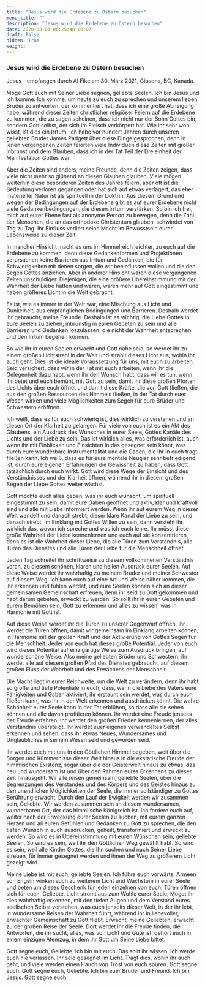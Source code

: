 ```yaml
---
title: "Jesus wird die Erdebene zu Ostern besuchen"
menu_title: ""
description: "Jesus wird die Erdebene zu Ostern besuchen"
date: 2020-08-01 06:25:48+00:87
draft: False
hidden: True
weight:
---
```

### Jesus wird die Erdebene zu Ostern besuchen

Jesus - empfangen durch Al Fike am 30. März 2021, Gibsons, BC, Kanada.

Möge Gott euch mit Seiner Liebe segnen, geliebte Seelen. Ich bin Jesus und ich komme. Ich komme, um heute zu euch zu sprechen und unserem lieben Bruder zu antworten, der kommentiert hat, dass ich eine große Abneigung habe, während dieser Zeiten christlicher religiöser Feiern auf die Erdebene zu kommen, die zu sagen scheinen, dass ich nicht nur der Sohn Gottes bin, sondern Gott selbst, der sich im Fleisch verkörpert hat. Wie ihr sehr wohl wisst, ist dies ein Irrtum. Ich habe vor hundert Jahren durch unseren geliebten Bruder James Padgett über diese Dinge gesprochen, denn in jenen vergangenen Zeiten feierten viele Individuen diese Zeiten mit großer Inbrunst und dem Glauben, dass ich in der Tat Teil der Dreieinheit der Manifestation Gottes war.

Aber die Zeiten sind anders, meine Freunde, denn die Zeiten zeigen, dass viele nicht mehr so glühend an diesen Glauben glauben. Viele mögen weiterhin diese besonderen Zeiten des Jahres feiern, aber oft ist die Bedeutung verloren gegangen oder hat sich auf etwas verlagert, das eher materieller Natur ist als spirituell in der Doktrin. Aus diesem Grund und wegen der Bedingungen auf der Erdebene gibt es auf eurer Erdebene nicht viele Gedankenbedingungen, die diesen Irrtum verstärken. So bin ich frei, mich auf eurer Ebene fast als anonyme Person zu bewegen, denn die Zahl der Menschen, die an das orthodoxe Christentum glauben, schwindet von Tag zu Tag. Ihr Einfluss verliert seine Macht im Bewusstsein eurer Lebensweise zu dieser Zeit.

In mancher Hinsicht macht es uns im Himmelreich leichter, zu euch auf die Erdebene zu kommen, denn diese Gedankenformen und Projektionen verursachen keine Barrieren aus Irrtum und Gedanken, die für Schwierigkeiten mit denen sorgen, die wir beeinflussen wollen und die den Segen Gottes anziehen. Aber in anderer Hinsicht waren diese vergangenen Zeiten unschuldiger. Diejenigen, die eine größere Übereinstimmung mit der Wahrheit der Liebe hatten und waren, waren mehr auf Gott eingestimmt und haben größeres Licht in die Welt gebracht.

Es ist, wie es immer in der Welt war, eine Mischung aus Licht und Dunkelheit, aus empfänglichen Bedingungen und Barrieren. Deshalb werdet ihr gebraucht, meine Freunde. Deshalb ist es wichtig, die Liebe Gottes in eure Seelen zu ziehen, inbrünstig in euren Gebeten zu sein und alle Barrieren und Gedanken loszulassen, die nicht der Wahrheit entsprechen und den Irrtum begehen können.

So wie ihr in euren Seelen erwacht und Gott nahe seid, so werdet ihr zu einem großen Lichtstrahl in der Welt und strahlt dieses Licht aus, wohin ihr auch geht. Dies ist die ideale Voraussetzung für uns, mit euch zu arbeiten. Seid versichert, dass wir in der Tat mit euch arbeiten, wenn ihr die Gelegenheit dazu habt, wenn ihr den Wunsch habt, dass wir es tun, wenn ihr betet und euch bemüht, mit Gott zu sein, damit ihr diese großen Pforten des Lichts über euch öffnet und damit diese Kräfte, die von Gott fließen, die aus den großen Ressourcen des Himmels fließen, in der Tat durch euer Wesen wirken und viele Möglichkeiten zum Segen für eure Brüder und Schwestern eröffnen.

Ich weiß, dass es für euch schwierig ist, dies wirklich zu verstehen und an diesen Ort der Klarheit zu gelangen. Für viele von euch ist es ein Akt des Glaubens, ein Ausdruck des Wunsches in eurer Seele, Gottes Kanäle des Lichts und der Liebe zu sein. Das ist wirklich alles, was erforderlich ist, auch wenn ihr mit Einblicken und Einsichten in das gesegnet sein könnt, was durch eure wunderbare Instrumentalität und die Gaben, die ihr in euch tragt, fließen kann. Ich weiß, dass es für eure mentale Neugier sehr befriedigend ist, durch eure eigenen Erfahrungen die Gewissheit zu haben, dass Gott tatsächlich durch euch wirkt. Gott wird diese Wege der Einsicht und des Verständnisses und der Klarheit öffnen, während ihr in diesem großen Segen der Liebe Gottes weiter wächst.

Gott möchte euch alles geben, was ihr euch wünscht, um spirituell eingestimmt zu sein, damit eure Gaben geöffnet und aktiv, klar und kraftvoll sind und alle mit Liebe informiert werden. Wenn ihr auf eurem Weg in dieser Welt wandelt und danach strebt, dieser klare Kanal der Liebe zu sein, und danach strebt, im Einklang mit Gottes Willen zu sein, dann versteht ihr wirklich das, wovon ich spreche und was ich euch lehre. Ihr müsst diese große Wahrheit der Liebe kennenlernen und euch auf sie konzentrieren, denn es ist die Wahrheit dieser Liebe, die alle Türen zum Verständnis, alle Türen des Dienstes und alle Türen der Liebe für die Menschheit öffnet.

Jeden Tag schreitet ihr schrittweise zu diesem vollkommenen Verständnis voran, zu diesem schönen, klaren und hellen Ausdruck eurer Seelen. Auf diese Weise werdet ihr wahrhaftig zu meinem Bruder und meiner Schwester auf diesem Weg. Ich kann euch auf eine Art und Weise näher kommen, die ihr erkennen und fühlen werdet, und eure Seelen können sich an dieser gemeinsamen Gemeinschaft erfreuen, denn ihr seid zu Gott gekommen und habt darum gebeten, erweckt zu werden. So sollt ihr in euren Gebeten und eurem Bemühen sein, Gott zu erkennen und alles zu wissen, was in Harmonie mit Gott ist.

Auf diese Weise werdet ihr die Türen zu unserer Gegenwart öffnen. Ihr werdet die Türen öffnen, damit wir gemeinsam im Einklang arbeiten können, in Harmonie mit der großen Kraft und der Aktivierung von Gottes Segen für die Menschheit. Jeder von euch hat dieses große Potential. Jeder von euch wird dieses Potential auf einzigartige Weise zum Ausdruck bringen, auf wunderschöne Weise. Also meine geliebten Brüder und Schwestern, ihr werdet alle auf diesem großen Pfad des Dienstes gebraucht, auf diesem großen Fluss der Wahrheit und des Erwachens der Menschheit.

Die Macht liegt in eurer Reichweite, um die Welt zu verändern, denn ihr habt so große und tiefe Potentiale in euch, dass, wenn die Liebe des Vaters eure Fähigkeiten und Gaben aktiviert, ihr erstaunt sein werdet, was durch euch fließen kann, was ihr in der Welt erkennen und ausdrücken könnt. Die wahre Schönheit eurer Seele kann in der Tat erblühen, so dass alle sie sehen können und alle davon profitieren können. Ihr werdet eine Freude jenseits der Freude erfahren. Ihr werdet den großen Frieden kennenlernen, der alles Verständnis übersteigt. Ihr werdet euer eigenes verwandeltes Selbst erkennen und sehen, dass ihr etwas Neues, Wundersames und Unglaubliches in seinem Wesen seid und geworden seid.

Ihr werdet euch mit uns in den Göttlichen Himmel begeben, weit über die Sorgen und Kümmernisse dieser Welt hinaus in die ekstatische Freude der himmlischen Existenz, sogar über die der Geisterwelt hinaus zu etwas, das neu und wundersam ist und über den Rahmen eures Erkennens zu dieser Zeit hinausgeht. Wir alle reisen gemeinsam, geliebte Seelen, über die Begrenzungen des Verstandes und des Körpers und des Geistes hinaus zu den unendlichen Möglichkeiten der Seele, die immer vollständiger zu Gottes Berührung erwacht. Durch den Lauf der Ewigkeit werden wir zusammen sein, Geliebte. Wir werden zusammen sein an diesem wundersamen, wunderbaren Ort, der das himmlische Königreich ist. Ich fordere euch auf, weiter nach der Erweckung eurer Seelen zu suchen, mit eurem ganzen Herzen und all euren Gefühlen und Gedanken zu Gott zu sprechen, die den tiefen Wunsch in euch ausdrücken, geheilt, transformiert und erweckt zu werden. So wird es in Übereinstimmung mit euren Wünschen sein, geliebte Seelen. So wird es sein, weil ihr den Göttlichen Weg gewählt habt. So wird es sein, weil alle Kinder Gottes, die Ihn suchen und nach Seiner Liebe streben, für immer gesegnet werden und ihnen der Weg zu größerem Licht gezeigt wird.

Meine Liebe ist mit euch, geliebte Seelen. Ich führe euch vorwärts. Armeen von Engeln winken euch zu weiterem Licht und Wachstum in eurer Seele und beten um dieses Geschenk für jeden einzelnen von euch. Türen öffnen sich für euch, Geliebte. Licht strömt aus zum Wohle eurer Seele. Möget ihr dies wahrhaftig erkennen, mit den tiefen Augen und dem Verstand eures seelischen Selbst verstehen, was euch jenseits dieser Welt, in der ihr lebt, in wundersame Reisen der Wahrheit führt, während ihr in liebevoller, erwachter Gemeinschaft zu Gott fließt. Erwacht, meine Geliebten, erwacht zu der großen Reise der Seele. Dort werdet ihr die Freude finden, die Antworten, die ihr sucht, alles, was von Licht und Güte ist, gehört euch in einem einzigen Atemzug, in dem ihr Gott um Seine Liebe bittet.

Gott segne euch, Geliebte. Ich bin mit euch. Das sollt ihr wissen. Ich werde euch nie verlassen. Ihr seid gesegnet im Licht. Tragt dies, wohin ihr auch geht, und viele werden einen Hauch von Trost von euch spüren. Gott segne euch. Gott segne euch, Geliebte. Ich bin euer Bruder und Freund. Ich bin Jesus. Gott segne euch.
